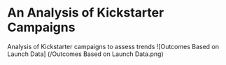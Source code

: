 # An Analysis of Kickstarter Campaigns
Analysis of Kickstarter campaigns to assess trends
![Outcomes Based on Launch Data] 
(/Outcomes Based on Launch Data.png)
